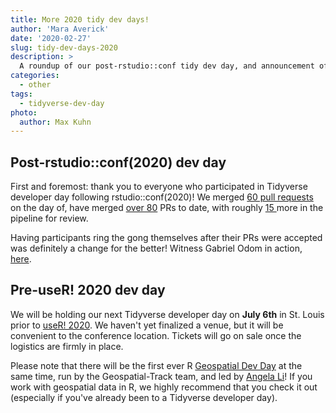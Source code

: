 ```yaml
---
title: More 2020 tidy dev days!
author: 'Mara Averick'
date: '2020-02-27'
slug: tidy-dev-days-2020
description: > 
  A roundup of our post-rstudio::conf tidy dev day, and announcement of a pre-useR! 2020 event. 
categories:
  - other
tags:
  - tidyverse-dev-day
photo:
  author: Max Kuhn
---
```


## Post-rstudio::conf(2020) dev day

First and foremost: thank you to everyone who participated in Tidyverse developer day following rstudio::conf(2020)! We merged [60 pull requests](https://twitter.com/juliasilge/status/1223408797378416640?s=20) on the day of, have merged [over 80](https://github.com/search?q=is%3Apr+label%3A%22tidy-dev-day+%3Anerd_face%3A%22+created%3A%3E2020-01-30+is%3Amerged&type=Issues) PRs to date, with roughly [15 ](https://github.com/search?q=is%3Apr+label%3A%22tidy-dev-day+%3Anerd_face%3A%22+created%3A%3E2020-01-30+is%3Aunmerged+is%3Aopen&type=Issues) more in the pipeline for review.

Having participants ring the gong themselves after their PRs were accepted was definitely a change for the better! Witness Gabriel Odom in action, [here](https://twitter.com/RevDocGabriel/status/1223445860421230592?s=20).

## Pre-useR! 2020 dev day

We will be holding our next Tidyverse developer day on **July 6th** in St. Louis prior to [useR! 2020](https://user2020.r-project.org/).
We haven't yet finalized a venue, but it will be convenient to the conference 
location.
Tickets will go on sale once the logistics are firmly in place.

Please note that there will be the first ever R [Geospatial Dev Day](https://github.com/useR-stl/geospatial-dev-day) at the same time, run by the Geospatial-Track team, and led by [Angela Li](https://angela-li.github.io/)! If you work with geospatial data in R, we highly recommend that you check it out (especially if you've already been to a Tidyverse developer day).

